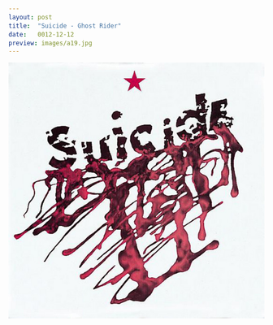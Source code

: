 ```yaml
---
layout: post
title:  "Suicide - Ghost Rider"
date:   0012-12-12
preview: images/a19.jpg
---
```


![Suicide - Suicide](/images/a19.jpg)

